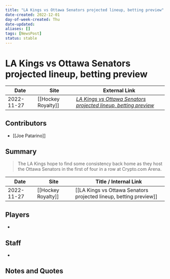 ```yaml
---
title: "LA Kings vs Ottawa Senators projected lineup, betting preview"
date-created: 2022-12-01
day-of-week-created: Thu
date-updated: 
aliases: []
tags: [NewsPost]
status: stable
---
```


# LA Kings vs Ottawa Senators projected lineup, betting preview

| Date       | Site               | External Link                                                                                                                                                         |
| ---------- | ------------------ | --------------------------------------------------------------------------------------------------------------------------------------------------------------------- |
| 2022-11-27 | [[Hockey Royalty]] | [*LA Kings vs Ottawa Senators projected lineup, betting preview*](https://hockeyroyalty.com/2022/11/27/la-kings-vs-ottawa-senators-projected-lineup-betting-preview/) |

## Contributors
- [[Joe Patarino]]

## Summary
> The LA Kings hope to find some consistency back home as they host the Ottawa Senators in the first of four in a row at Crypto.com Arena.

| Date       | Site               | Title / Internal Link                                             |
| ---------- | ------------------ | ----------------------------------------------------------------- |
| 2022-11-27 | [[Hockey Royalty]] | [[LA Kings vs Ottawa Senators projected lineup, betting preview]] |

## Players
- 

## Staff
- 

## Notes and Quotes
> 

